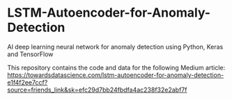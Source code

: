 # LSTM-Autoencoder-for-Anomaly-Detection
AI deep learning neural network for anomaly detection using Python, Keras and TensorFlow

This repository contains the code and data for the following Medium article:
https://towardsdatascience.com/lstm-autoencoder-for-anomaly-detection-e1f4f2ee7ccf?source=friends_link&sk=efc29d7bb24fbdfa4ac238f32e2abf7f
